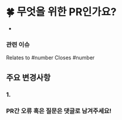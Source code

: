 # 🍀 무엇을 위한 PR인가요?

-

### 관련 이슈

Relates to #number
Closes #number

## 주요 변경사항

### 1.

### PR간 오류 혹은 질문은 댓글로 남겨주세요!
